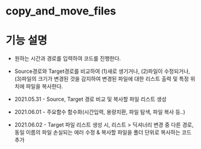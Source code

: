 # copy_and_move_files

# 기능 설명
 - 원하는 시간과 경로를 입력하여 코드를 진행한다.
 - Source경로와 Target경로를 비교하여 (1)새로 생기거나, (2)파일이 수정되거나, (3)파일의 크기가 변경된 것을 감지하여 변경된 파일에 대한 리스트 출력 및 특정 위치에 파일을 복사한다.

- 2021.05.31 - Source, Target 경로 비교 및 복사할 파일 리스트 생성
- 2021.06.01 - 주요함수 함수화(시간입력, 용량치환, 파일 탐색, 파일 복사 등..)
- 2021.06.02 - Target 파일 리스트 생성 시, 리스트 > 딕셔너리 변경 중 다른 경로, 동일 이름의 파일 손실되는 에러 수정 & 복사할 파일을 폴더 단위로 복사하는 코드 추가
